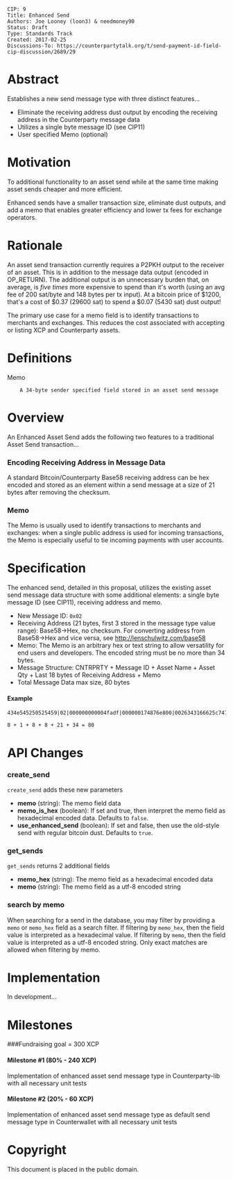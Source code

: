     CIP: 9
    Title: Enhanced Send
    Authors: Joe Looney (loon3) & needmoney90
    Status: Draft
    Type: Standards Track
    Created: 2017-02-25
    Discussions-To: https://counterpartytalk.org/t/send-payment-id-field-cip-discussion/2689/29


# Abstract

Establishes a new send message type with three distinct features...  

* Eliminate the receiving address dust output by encoding the receiving address in the Counterparty message data
* Utilizes a single byte message ID (see CIP11)
* User specified Memo (optional)


# Motivation

To additional functionality to an asset send while at the same time making asset sends cheaper and more efficient.

Enhanced sends have a smaller transaction size, eliminate dust outputs, and add a memo that enables greater efficiency and lower tx fees for exchange operators.


# Rationale

An asset send transaction currently requires a P2PKH output to the receiver of an asset.  This is in addition to the message data output (encoded in OP_RETURN).  The additional output is an unnecessary burden that, on average, is *five times* more expensive to spend than it's worth (using an avg fee of 200 sat/byte and 148 bytes per tx input).  At a bitcoin price of $1200, that's a cost of $0.37 (29600 sat) to spend a $0.07 (5430 sat) dust output!

The primary use case for a memo field is to identify transactions to merchants and exchanges.  This reduces the cost associated with accepting or listing XCP and Counterparty assets.


# Definitions

Memo

        A 34-byte sender specified field stored in an asset send message
        

# Overview

An Enhanced Asset Send adds the following two features to a traditional Asset Send transaction...


### Encoding Receiving Address in Message Data

A standard Bitcoin/Counterparty Base58 receiving address can be hex encoded and stored as an element within a send message at a size of 21 bytes after removing the checksum. 


### Memo 

The Memo is usually used to identify transactions to merchants and exchanges: when a single public address is used for incoming transactions, the Memo is especially useful to tie incoming payments with user accounts. 


# Specification

The enhanced send, detailed in this proposal, utilizes the existing asset send message data structure with some additional elements: a single byte message ID (see CIP11), receiving address and memo.  

*   New Message ID: ````0x02````
*   Receiving Address (21 bytes, first 3 stored in the message type value range): Base58->Hex, no checksum. For converting address from Base58->Hex and vice versa, see http://lenschulwitz.com/base58
*   Memo: The Memo is an arbitrary hex or text string to allow versatility for end users and developers.  The encoded string must be no more than 34 bytes.
*   Message Structure: CNTRPRTY + Message ID + Asset Name + Asset Qty + Last 18 bytes of Receiving Address + Memo
*   Total Message Data max size, 80 bytes


#### Example
```
434e545250525459|02|000000000004fadf|000000174876e800|0026343166625c7475f01e48b5ede8c0252e051a8b|ffffffffffffffffffffffffffffffffffffffffffffffffffffffffffffffffffff

8 + 1 + 8 + 8 + 21 + 34 = 80
```


# API Changes

### create_send

`create_send` adds these new parameters

* **memo** (string): The memo field data
* **memo_is_hex** (boolean): If set and true, then interpret the memo field as hexadecimal encoded data.  Defaults to `false`.
* **use_enhanced_send** (boolean): If set and false, then use the old-style send with regular bitcoin dust.  Defaults to `true`.

### get_sends

`get_sends` returns 2 additional fields

* **memo_hex** (string): The memo field as a hexadecimal encoded data
* **memo** (string): The memo field as a utf-8 encoded string

### search by memo

When searching for a send in the database, you may filter by providing a `memo` or `memo_hex` field as a search filter.  If filtering by `memo_hex`, then the field value is interpreted as a hexadecimal value.  If filtering by `memo`, then the field value is interpreted as a utf-8 encoded string.  Only exact matches are allowed when filtering by memo.


# Implementation

In development...

# Milestones

###Fundraising goal = 300 XCP

#### Milestone #1 (80% - 240 XCP) 
Implementation of enhanced asset send message type in Counterparty-lib with all necessary unit tests

#### Milestone #2 (20% - 60 XCP) 
Implementation of enhanced asset send message type as default send message type in Counterwallet with all necessary unit tests


# Copyright

This document is placed in the public domain.
